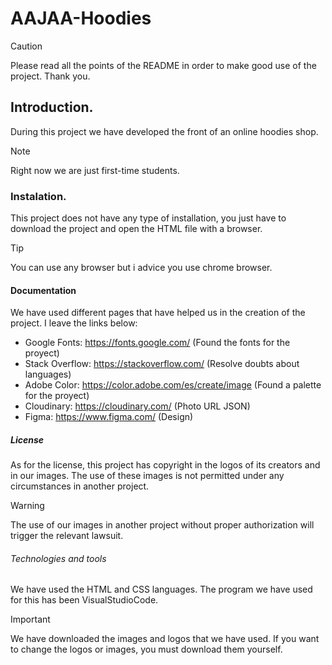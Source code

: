 # AAJAA-Hoodies

>[!CAUTION]
>Please read all the points of the README in order to make good use of the project. Thank you.
## Introduction.
During this project we have developed the front of an online hoodies shop.

>[!NOTE]
>Right now we are just first-time students.

### Instalation.
This project does not have any type of installation, you just have to download the project and open the HTML file with a browser.
>[!TIP]
>You can use any browser but i advice you use chrome browser.


#### Documentation
We have used different pages that have helped us in the creation of the project. I leave the links below:
- Google Fonts: https://fonts.google.com/ (Found the fonts for the proyect)
- Stack Overflow: https://stackoverflow.com/ (Resolve doubts about languages)
- Adobe Color: https://color.adobe.com/es/create/image (Found a palette for the proyect)
- Cloudinary: https://cloudinary.com/ (Photo URL JSON)
- Figma: https://www.figma.com/ (Design)


##### License

As for the license, this project has copyright in the logos of its creators and in our images. The use of these images is not permitted under any circumstances in another project.
>[!WARNING]
>The use of our images in another project without proper authorization will trigger the relevant lawsuit.

###### Technologies and tools

We have used the HTML and CSS languages. The program we have used for this has been VisualStudioCode.
>[!IMPORTANT]
>We have downloaded the images and logos that we have used. If you want to change the logos or images, you must download them yourself.
